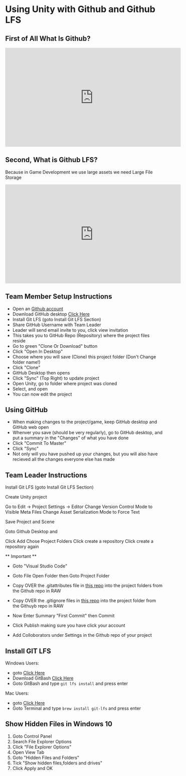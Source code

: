 # Using Unity with Github and Github LFS

## First of All What Is Github?
<iframe width="560" height="315" src="https://www.youtube.com/embed/w3jLJU7DT5E" frameborder="0" allowfullscreen></iframe>

## Second, What is Github LFS?
Because in Game Development we use large assets we need Large File Storage
<iframe width="560" height="315" src="https://www.youtube.com/embed/_11d1ZsEZ8g" frameborder="0" allowfullscreen></iframe>


## Team Member Setup Instructions

* Open an [Github account](https://education.github.com/)
* Download GitHub desktop [Click Here](https://desktop.github.com/)
* Install Git LFS (goto Install Git LFS Section)
* Share GitHub Username with Team Leader
* Leader will send email invite to you, click view invitation
* This takes you to GitHub Repo (Repository) where the project files reside
* Go to green "Clone Or Download" button
* Click "Open In Desktop"
* Choose where you will save (Clone) this project folder (Don't Change folder name!)
* Click "Clone"
* GitHub Desktop then opens
* Click "Sync" (Top Right) to update project
* Open Unity, go to folder where project was cloned
* Select, and open 
* You can now edit the project

## Using GitHub

* When making changes to the project/game, keep GitHub desktop and GitHub web open
* Whenver you save (should be very regularly), go to GitHub desktop, and put a summary in the "Changes" of what you have done
* Click "Commit To Master"
* Click "Sync"
* Not only will you have pushed up your changes, but you will also have recieved all the changes everyone else has made

## Team Leader Instructions

Install Git LFS (goto Install Git LFS Section)

Create Unity project

Go to Edit → Project Settings → Editor
Change Version Control Mode to Visible Meta Files
Change Asset Serialization Mode to Force Text

Save Project and Scene

Goto Github Desktop and 

Click Add
Chose Project Folders
Click create a repository
Click create a repository again

** Important **

* Goto "Visual Studio Code"
* Goto File Open Folder then Goto Project Folder
* Copy OVER the .gitattributes file in [this repo](https://raw.githubusercontent.com/jazzymcgee/unity-github-setup/master/.gitattributes) into the project folders from the Github repo in RAW
* Copy OVER the .gitignore files in [this repo](https://raw.githubusercontent.com/jazzymcgee/unity-github-setup/master/.gitignore) into the project folder from the Githuyb repo in RAW

* Now Enter Summary "First Commit" then Commit
* Click Publish making sure you have click your account

* Add Colloborators under Settings in the Github repo of your project






## Install GIT LFS

Windows Users:
* goto [Click Here](https://git-lfs.github.com/)
* Download GitBash [Click Here](https://git-for-windows.github.io/)
* Goto GitBash and type `git lfs install` and press enter

Mac Users:
* goto [Click Here](https://git-lfs.github.com/) 
* Goto Terminal and type `brew install git-lfs` and press enter







## Show Hidden Files in Windows 10

1. Goto Control Panel
2. Search File Explorer Options
3. Click "File Explorer Options"
4. Open View Tab
5. Goto "Hidden Files and Folders"
6. Tick "Show hidden files,folders and drives"
7. Click Apply and OK

